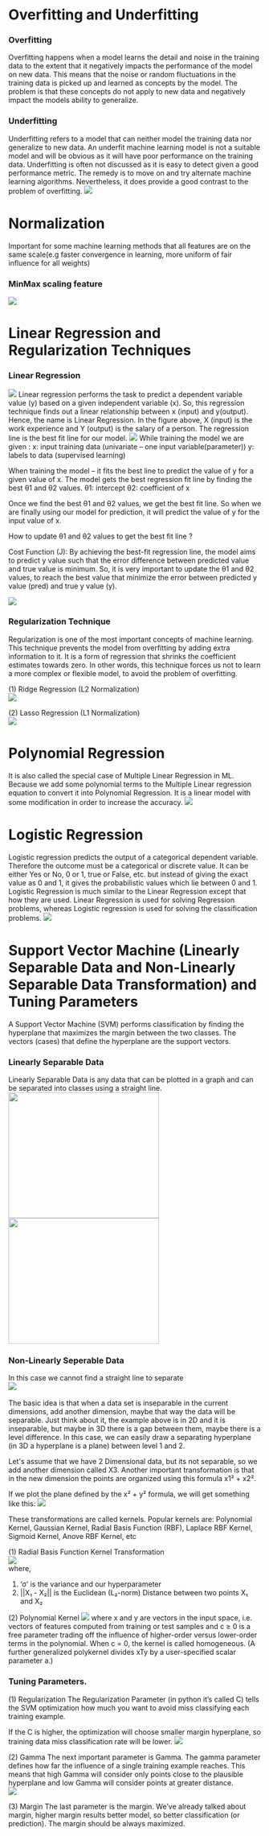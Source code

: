 # Overfitting and Underfitting
### Overfitting
Overfitting happens when a model learns the detail and noise in the training data to the extent that it negatively impacts the performance of the model on new data. This means that the noise or random fluctuations in the training data is picked up and learned as concepts by the model. The problem is that these concepts do not apply to new data and negatively impact the models ability to generalize.
### Underfitting
Underfitting refers to a model that can neither model the training data nor generalize to new data. An underfit machine learning model is not a suitable model and will be obvious as it will have poor performance on the training data. Underfitting is often not discussed as it is easy to detect given a good performance metric. The remedy is to move on and try alternate machine learning algorithms. Nevertheless, it does provide a good contrast to the problem of overfitting.
<img src="https://media.geeksforgeeks.org/wp-content/uploads/20190523171704/overfitting_21.png">

# Normalization
Important for some machine learning methods that all features are on the same scale(e.g faster convergence in learning, more uniform of fair influence for all weights)
### MinMax scaling feature
<img src="https://media.geeksforgeeks.org/wp-content/uploads/min-max-normalisation.jpg">

# Linear Regression and Regularization Techniques
### Linear Regression
<img src="https://media.geeksforgeeks.org/wp-content/uploads/linear-regression-plot.jpg">
Linear regression performs the task to predict a dependent variable value (y) based on a given independent variable (x). So, this regression technique finds out a linear relationship between x (input) and y(output). Hence, the name is Linear Regression. In the figure above, X (input) is the work experience and Y (output) is the salary of a person. The regression line is the best fit line for our model.
<img src="https://media.geeksforgeeks.org/wp-content/uploads/linear-regression-hypothesis.jpg">
While training the model we are given :
x: input training data (univariate – one input variable(parameter))
y: labels to data (supervised learning)

When training the model – it fits the best line to predict the value of y for a given value of x. The model gets the best regression fit line by finding the best θ1 and θ2 values.
θ1: intercept
θ2: coefficient of x

Once we find the best θ1 and θ2 values, we get the best fit line. So when we are finally using our model for prediction, it will predict the value of y for the input value of x.

How to update θ1 and θ2 values to get the best fit line ?

Cost Function (J):
By achieving the best-fit regression line, the model aims to predict y value such that the error difference between predicted value and true value is minimum. So, it is very important to update the θ1 and θ2 values, to reach the best value that minimize the error between predicted y value (pred) and true y value (y).

<img src='https://media.geeksforgeeks.org/wp-content/uploads/LR-cost-function-1.jpg'>

### Regularization Technique
Regularization is one of the most important concepts of machine learning. This technique prevents the model from overfitting by adding extra information to it. It is a form of regression that shrinks the coefficient estimates towards zero. In other words, this technique forces us not to learn a more complex or flexible model, to avoid the problem of overfitting.

(1) Ridge Regression (L2 Normalization)<br>
<img src='https://miro.medium.com/max/1106/1*CiqZ8lhwxi5c4d1nV24w4g.png'>

(2) Lasso Regression (L1 Normalization)<br>
<img src="https://miro.medium.com/max/1094/1*tHJ4sSPYV0bDr8xxEdiwXA.png">

# Polynomial Regression
It is also called the special case of Multiple Linear Regression in ML. Because we add some polynomial terms to the Multiple Linear regression equation to convert it into Polynomial Regression. It is a linear model with some modification in order to increase the accuracy.
<img src='https://encrypted-tbn0.gstatic.com/images?q=tbn:ANd9GcTNR4llv7l3PAZ2vAJrJWWytJ4S5SRJhkDqx52MTwjUiepuEMhxmrB_osny67DctdNmrdo&usqp=CAU'>

# Logistic Regression
Logistic regression predicts the output of a categorical dependent variable. Therefore the outcome must be a categorical or discrete value. It can be either Yes or No, 0 or 1, true or False, etc. but instead of giving the exact value as 0 and 1, it gives the probabilistic values which lie between 0 and 1. Logistic Regression is much similar to the Linear Regression except that how they are used. Linear Regression is used for solving Regression problems, whereas Logistic regression is used for solving the classification problems.
<img src="https://www.saedsayad.com/images/LogReg_1.png">

# Support Vector Machine (Linearly Separable Data and Non-Linearly Separable Data Transformation) and Tuning Parameters
A Support Vector Machine (SVM) performs classification by finding the hyperplane that maximizes the margin between the two classes. The vectors (cases) that define the hyperplane are the support vectors.

### Linearly Separable Data
Linearly Separable Data is any data that can be plotted in a graph and can be separated into classes using a straight line.<br>
<img width='300px' height='250px' src="https://miro.medium.com/max/640/1*v0OUUim9Ur14Qsb904cMDQ.png"><br>
<img width='300px' height='250px' src="https://miro.medium.com/max/640/1*B8zpyNKq0GT_RGQpXQMEVg.png">

### Non-Linearly Seperable Data
In this case we cannot find a straight line to separate<br>
<img src="https://i.stack.imgur.com/y5uMX.png"><br>
<br>
The basic idea is that when a data set is inseparable in the current dimensions, add another dimension, maybe that way the data will be separable. Just think about it, the example above is in 2D and it is inseparable, but maybe in 3D there is a gap between them, maybe there is a level difference. In this case, we can easily draw a separating hyperplane (in 3D a hyperplane is a plane) between level 1 and 2.

Let's assume that we have 2 Dimensional data, but its not separable, so we add another dimension called X3. Another important transformation is that in the new dimension the points are organized using this formula x1² + x2².

If we plot the plane defined by the x² + y² formula, we will get something like this:
<img src="https://i.stack.imgur.com/oiZYz.jpg"><br>

These transformations are called kernels.
Popular kernels are: Polynomial Kernel, Gaussian Kernel, Radial Basis Function (RBF), Laplace RBF Kernel, Sigmoid Kernel, Anove RBF Kernel, etc

(1) Radial Basis Function Kernel Transformation
<br>
<img src='https://miro.medium.com/max/530/1*ZMCGXM4ROxEXlNe0SUlToA.jpeg'><br>
where,<br>
1. ‘σ’ is the variance and our hyperparameter
2. ||X₁ - X₂|| is the Euclidean (L₂-norm) Distance between two points X₁ and X₂

(2) Polynomial Kernel
<img src='https://wikimedia.org/api/rest_v1/media/math/render/svg/c7bc5dc859db1eb2debb5e1521c954ca2829c9a7'>
where x and y are vectors in the input space, i.e. vectors of features computed from training or test samples and c ≥ 0 is a free parameter trading off the influence of higher-order versus lower-order terms in the polynomial. When c = 0, the kernel is called homogeneous. (A further generalized polykernel divides xTy by a user-specified scalar parameter a.)

### Tuning Parameters.
(1) Regularization
The Regularization Parameter (in python it’s called C) tells the SVM optimization how much you want to avoid miss classifying each training example.

If the C is higher, the optimization will choose smaller margin hyperplane, so training data miss classification rate will be lower.
<img src="https://miro.medium.com/max/828/0*rvt2H-wO55hKjJ5Y.png"><br>

(2) Gamma
The next important parameter is Gamma. The gamma parameter defines how far the influence of a single training example reaches. This means that high Gamma will consider only points close to the plausible hyperplane and low Gamma will consider points at greater distance.<br>
<img src="https://miro.medium.com/max/828/0*P5cqyr_n84SQDuAN.png"><br>

(3) Margin
The last parameter is the margin. We’ve already talked about margin, higher margin results better model, so better classification (or prediction). The margin should be always maximized.


